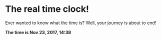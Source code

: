 # The real time clock!

Ever wanted to know what the time is? Well, your journey is about to end!

**The time is Nov 23, 2017, 14:38**
